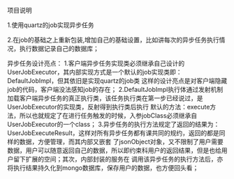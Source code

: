 项目说明

1.使用quartz的job实现异步任务

2.在job的基础之上重新包装,增加自己的基础设置，比如讲每次的异步任务执行情况，执行数据记录自己的数据库；

异步任务设计亮点：
1.客户端异步任务实现类必须继承自己设计的UserJobExecutor，其内部实现方式是一个默认的job实现类即：DefaultJobImpl，但其依旧是实现quartz的job类
这样的设计亮点是对客户端隐藏job的代码，客户端没法感知job的存在；
2.DefaultJobImpl执行体通过发射机制加载客户端异步任务的真正执行类，该任务执行类在第一步已经说过，是UserJobExecutor的实现类，反射得到执行类后执行
默认的方法：execute方法，所以也就规定了在进行任务触发的时候，入参jobClass必须继承自UserJobExecutor的一个class；
3.异步任务的执行方法规定了返回的结果为：UserJobExecuteResult，这样对所有异步任务都有课共同的规约，返回的都是同样的数据，方便管理，而其内部又嵌套
了jsonObject对象，又不限制了用户需要数据，用户可以随意返回自己的数据，所以即约束科用户的返回结果，但是也给用户留下扩展的空间；其次，内部封装的服务在
调用该异步任务的执行方法后，亦将执行结果持久化到mongo数据库，保存用户的数据，也方便回头看；

